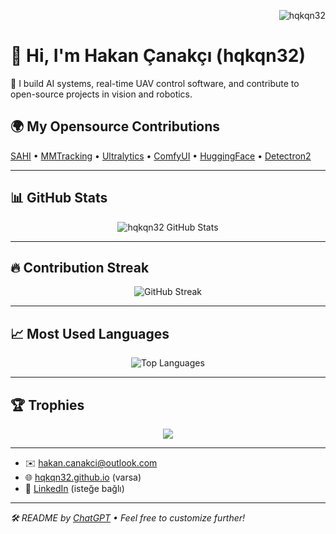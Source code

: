 <!-- Profil Görünüm Sayacı -->
<p align="right">
  <img src="https://komarev.com/ghpvc/?username=hqkqn32&label=Profile%20views&color=0e75b6&style=flat" alt="hqkqn32" />
</p>

# 👋 Hi, I'm Hakan Çanakçı (hqkqn32)

🚀 I build AI systems, real-time UAV control software, and contribute to open-source projects in vision and robotics.



## 🌍 My Opensource Contributions

<p>
  <a href="https://github.com/obss/sahi">SAHI</a> • 
  <a href="https://github.com/open-mmlab/mmtracking">MMTracking</a> • 
  <a href="https://github.com/ultralytics/ultralytics">Ultralytics</a> • 
  <a href="https://github.com/comfyanonymous/ComfyUI">ComfyUI</a> • 
  <a href="https://github.com/huggingface/transformers">HuggingFace</a> • 
  <a href="https://github.com/facebookresearch/detectron2">Detectron2</a>
</p>

---

## 📊 GitHub Stats

<p align="center">
  <img src="https://ghstats.onuralpsezer.com/?user=hqkqn32&theme=radical&hide_border=false" alt="hqkqn32 GitHub Stats" />
</p>

---

## 🔥 Contribution Streak

<p align="center">
  <img src="https://streak-stats.demolab.com/?user=hqkqn32&theme=radical" alt="GitHub Streak" />
</p>

---

## 📈 Most Used Languages

<p align="center">
  <img src="https://github-readme-stats.vercel.app/api/top-langs/?username=hqkqn32&layout=compact&theme=radical" alt="Top Languages" />
</p>

---

## 🏆 Trophies

<p align="center">
  <img src="https://github-profile-trophy.vercel.app/?username=hqkqn32&theme=radical&margin-w=10&margin-h=10" />
</p>

---


- ✉️ hakan.canakci@outlook.com
- 🌐 [hqkqn32.github.io](https://hqkqn32.github.io) (varsa)
- 🧠 [LinkedIn](https://www.linkedin.com/in/hqkqn32) (isteğe bağlı)

---

_🛠️ README by [ChatGPT](https://openai.com/chatgpt) • Feel free to customize further!_
